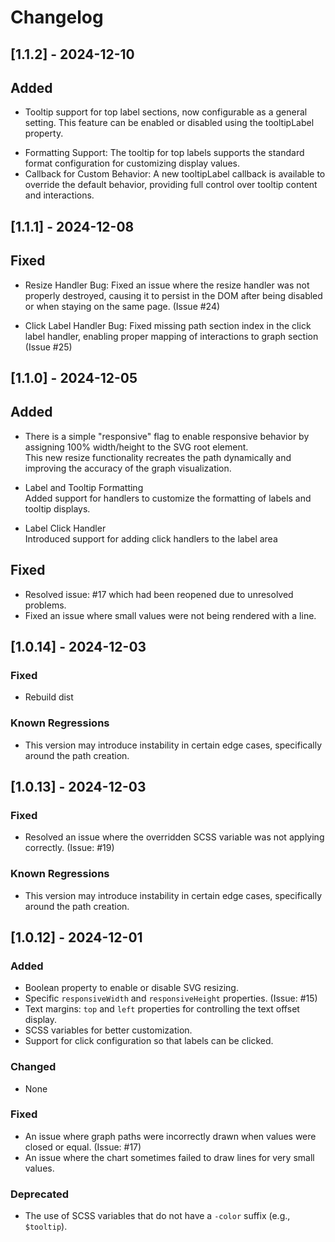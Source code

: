 # Changelog

## [1.1.2] - 2024-12-10

## Added 
- Tooltip support for top label sections, now configurable as a general setting. This feature can be enabled or disabled using the tooltipLabel property.
* Formatting Support: The tooltip for top labels supports the standard format configuration for customizing display values.
* Callback for Custom Behavior: A new tooltipLabel callback is available to override the default behavior, providing full control over tooltip content and interactions.

## [1.1.1] - 2024-12-08

## Fixed
- Resize Handler Bug:
Fixed an issue where the resize handler was not properly destroyed, causing it to persist in the DOM after being disabled or when staying on the same page. (Issue #24)

- Click Label Handler Bug:
Fixed missing path section index in the click label handler, enabling proper mapping of interactions to graph section (Issue #25)

## [1.1.0] - 2024-12-05

## Added 
- There is a simple "responsive" flag to enable responsive behavior by assigning 100% width/height to the SVG root element.  
This new resize functionality recreates the path dynamically and improving the accuracy of the graph visualization.

- Label and Tooltip Formatting  
Added support for handlers to customize the formatting of labels and tooltip displays.

- Label Click Handler  
Introduced support for adding click handlers to the label area

## Fixed
- Resolved issue: #17 which had been reopened due to unresolved problems.
- Fixed an issue where small values were not being rendered with a line.


## [1.0.14] - 2024-12-03

### Fixed
- Rebuild dist

### Known Regressions
- This version may introduce instability in certain edge cases, specifically around the path creation.

## [1.0.13] - 2024-12-03

### Fixed
- Resolved an issue where the overridden SCSS variable was not applying correctly. (Issue: #19)

### Known Regressions
- This version may introduce instability in certain edge cases, specifically around the path creation.


## [1.0.12] - 2024-12-01

### Added

- Boolean property to enable or disable SVG resizing.
- Specific `responsiveWidth` and `responsiveHeight` properties. (Issue: #15)
- Text margins: `top` and `left` properties for controlling the text offset display.
- SCSS variables for better customization.
- Support for click configuration so that labels can be clicked.

### Changed

- None

### Fixed

- An issue where graph paths were incorrectly drawn when values were closed or equal. (Issue: #17)
- An issue where the chart sometimes failed to draw lines for very small values.

### Deprecated

- The use of SCSS variables that do not have a `-color` suffix (e.g., `$tooltip`).

